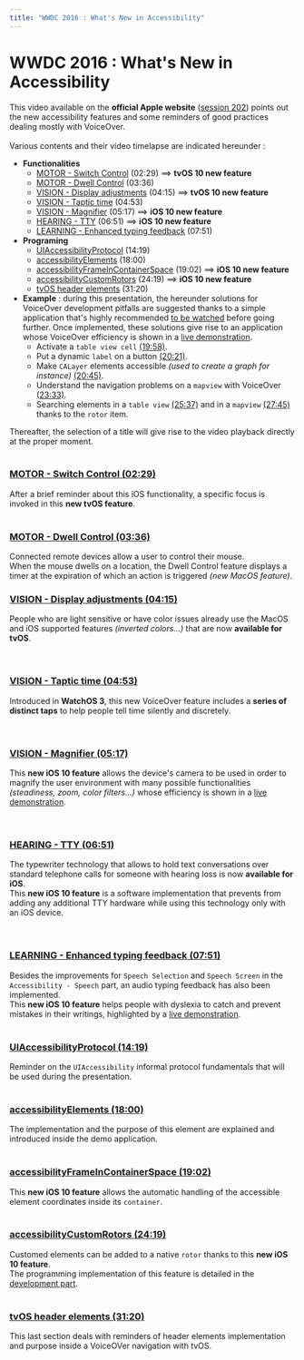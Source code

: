 ```yaml
---
title: "WWDC 2016 : What's New in Accessibility"
---
```


# WWDC 2016 : What's New in Accessibility

This video available on the **official Apple website** ([session 202](https://developer.apple.com/videos/play/wwdc2016/202/)) points out the new accessibility features and some reminders of good practices dealing mostly with VoiceOver.
</br><img style="max-width: 700px; height: auto;" alt="" src="./images/iOSdev/wwdc16-202.png" />
</br></br>Various contents and their video timelapse are indicated hereunder :

- **Functionalities**
    - [MOTOR - Switch Control](#SwitchControl) (02:29) ⟹ **tvOS 10 new feature**
    - [MOTOR - Dwell Control](#DwellControl) (03:36)
    - [VISION - Display adjustments](#DisplayAdjustments) (04:15) ⟹ **tvOS 10 new feature**
    - [VISION - Taptic time](#TapticTime) (04:53)
    - [VISION - Magnifier](#Magnifier) (05:17) ⟹ **iOS 10 new feature**
    - [HEARING - TTY](#SoftwareTTY) (06:51) ⟹ **iOS 10 new feature**
    - [LEARNING - Enhanced typing feedback](#EnhancedTypingFeedback) (07:51)
- **Programing**
    - [UIAccessibilityProtocol](#UIAccessibilityProtocol) (14:19)
    - [accessibilityElements](#accessibilityElements) (18:00)
    - [accessibilityFrameInContainerSpace](#accessibilityFrameInContainerSpace) (19:02) ⟹ **iOS 10 new feature**
    - [accessibilityCustomRotors](#accessibilityCustomRotors) (24:19) ⟹ **iOS 10 new feature**
    - [tvOS header elements](#tvOS) (31:20)
- **Example** : during this presentation, the hereunder solutions for VoiceOver development pitfalls are suggested thanks to a simple application that's highly recommended [to be watched](https://developer.apple.com/videos/play/wwdc2016/202/?time=698) before going further. Once implemented, these solutions give rise to an application whose VoiceOver efficiency is shown in a [live demonstration](https://developer.apple.com/videos/play/wwdc2016/202/?time=1753).
    - Activate a `table view cell` [(19:58)](https://developer.apple.com/videos/play/wwdc2016/202/?time=1198).
    - Put a dynamic `label` on a button [(20:21)](https://developer.apple.com/videos/play/wwdc2016/202/?time=1221).
    - Make `CALayer` elements accessible *(used to create a graph for instance)* [(20:45)](https://developer.apple.com/videos/play/wwdc2016/202/?time=1245).
    - Understand the navigation problems on a `mapview` with VoiceOver [(23:33)](https://developer.apple.com/videos/play/wwdc2016/202/?time=1413).
    - Searching elements in a `table view` [(25:37)](https://developer.apple.com/videos/play/wwdc2016/202/?time=1537) and in a `mapview` [(27:45)](https://developer.apple.com/videos/play/wwdc2016/202/?time=1665) thanks to the `rotor` item.

Thereafter, the selection of a title will give rise to the video playback directly at the proper moment.
</br></br>
<a name="SwitchControl"></a>
### [MOTOR - Switch Control (02:29)](https://developer.apple.com/videos/play/wwdc2016/202/?time=149)
After a brief reminder about this iOS functionality, a specific focus is invoked in this **new tvOS feature**.
</br><img style="max-width: 700px; height: auto;" alt="" src="./images/iOSdev/wwdc16-202-SwitchControl.png" />
</br></br>
<a name="DwellControl"></a>
### [MOTOR - Dwell Control (03:36)](https://developer.apple.com/videos/play/wwdc2016/202/?time=216)
Connected remote devices allow a user to control their mouse.
</br>When the mouse dwells on a location, the Dwell Control feature displays a timer at the expiration of which an action is triggered *(new MacOS feature)*. 
</br><img style="max-width: 700px; height: auto;" alt="" src="./images/iOSdev/wwdc16-202-DwellControl.png" />
<a name="DisplayAdjustments"></a>
### [VISION - Display adjustments (04:15)](https://developer.apple.com/videos/play/wwdc2016/202/?time=255)
People who are light sensitive or have color issues already use the MacOS and iOS supported features *(inverted colors...)* that are now **available for tvOS**.
</br></br></br>
<a name="TapticTime"></a>
### [VISION - Taptic time (04:53)](https://developer.apple.com/videos/play/wwdc2016/202/?time=293)
Introduced in **WatchOS 3**, this new VoiceOver feature includes a **series of distinct taps** to help people tell time silently and discretely.
</br></br></br>
<a name="Magnifier"></a>
### [VISION - Magnifier (05:17)](https://developer.apple.com/videos/play/wwdc2016/202/?time=317)
This **new iOS 10 feature** allows the device's camera to be used in order to magnify the user environment with many possible functionalities *(steadiness, zoom, color filters...)* whose efficiency is shown in a [live demonstration](https://developer.apple.com/videos/play/wwdc2016/202/?time=344).
</br></br></br>
<a name="SoftwareTTY"></a>
### [HEARING - TTY (06:51)](https://developer.apple.com/videos/play/wwdc2016/202/?time=411)
The typewriter technology that allows to hold text conversations over standard telephone calls for someone with hearing loss is now **available for iOS**.
</br>This **new iOS 10 feature** is a software implementation that prevents from adding any additional TTY hardware while using this technology only with an iOS device. 
</br></br></br>
<a name="EnhancedTypingFeedback"></a>
### [LEARNING - Enhanced typing feedback (07:51)](https://developer.apple.com/videos/play/wwdc2016/202/?time=471)
Besides the improvements for `Speech Selection` and `Speech Screen` in the `Accessibility - Speech` part, an audio typing feedback has also been implemented.
</br>This **new iOS 10 feature** helps people with dyslexia to catch and prevent mistakes in their writings, highlighted by a [live demonstration](https://developer.apple.com/videos/play/wwdc2016/202/?time=496).
</br></br>
<a name="UIAccessibilityProtocol"></a>
### [UIAccessibilityProtocol (14:19)](https://developer.apple.com/videos/play/wwdc2016/202/?time=859)
Reminder on the `UIAccessibility` informal protocol fundamentals that will be used during the presentation. 
</br><img style="max-width: 550px; height: auto;" alt="" src="./images/iOSdev/wwdc16-202-UIAccessibilityProtocol.png" />
</br></br>
<a name="accessibilityElements"></a>
### [accessibilityElements (18:00)](https://developer.apple.com/videos/play/wwdc2016/202/?time=1080)
The implementation and the purpose of this element are explained and introduced inside the demo application. 
</br><img style="max-width: 575px; height: auto;" alt="" src="./images/iOSdev/wwdc16-202-accessibilityElements.png" />
</br></br>
<a name="accessibilityFrameInContainerSpace"></a>
### [accessibilityFrameInContainerSpace (19:02)](https://developer.apple.com/videos/play/wwdc2016/202/?time=1142)
This **new iOS 10 feature** allows the automatic handling of the accessible element coordinates inside its `container`.
</br><img style="max-width: 575px; height: auto;" alt="" src="./images/iOSdev/wwdc16-202-accessibilityFrameInContainerSpace.png" />
</br></br>
<a name="accessibilityCustomRotors"></a>
### [accessibilityCustomRotors (24:19)](https://developer.apple.com/videos/play/wwdc2016/202/?time=1459)
Customed elements can be added to a native `rotor` thanks to this **new iOS 10 feature**.
</br><img style="max-width: 775px; height: auto;" alt="" src="./images/iOSdev/wwdc16-202-accessibilityCustomRotors.png" />
</br>The programming implementation of this feature is detailed in the [development part](./dev-ios.html#custom-rotor).
</br></br>
<a name="tvOS"></a>
### [tvOS header elements (31:20)](https://developer.apple.com/videos/play/wwdc2016/202/?time=1880)
This last section deals with reminders of header elements implementation and purpose inside a VoiceOVer navigation with tvOS.
</br><img style="max-width: 500px; height: auto;" alt="" src="./images/iOSdev/wwdc16-202-tvOS_1.png" />
</br><img style="max-width: 450px; height: auto;" alt="" src="./images/iOSdev/wwdc16-202-tvOS_2.png" />
</br></br>

